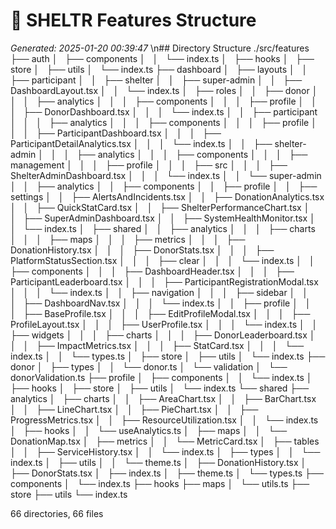 # 🌳 SHELTR Features Structure
*Generated: 2025-01-20 00:39:47*
\n## Directory Structure
./src/features
├── auth
│   ├── components
│   │   └── index.ts
│   ├── hooks
│   ├── store
│   ├── utils
│   └── index.ts
├── dashboard
│   ├── layouts
│   │   ├── participant
│   │   ├── shelter
│   │   ├── super-admin
│   │   ├── DashboardLayout.tsx
│   │   └── index.ts
│   ├── roles
│   │   ├── donor
│   │   │   ├── analytics
│   │   │   ├── components
│   │   │   ├── profile
│   │   │   ├── DonorDashboard.tsx
│   │   │   └── index.ts
│   │   ├── participant
│   │   │   ├── analytics
│   │   │   ├── components
│   │   │   ├── profile
│   │   │   ├── ParticipantDashboard.tsx
│   │   │   ├── ParticipantDetailAnalytics.tsx
│   │   │   └── index.ts
│   │   ├── shelter-admin
│   │   │   ├── analytics
│   │   │   ├── components
│   │   │   ├── management
│   │   │   ├── profile
│   │   │   ├── src
│   │   │   ├── ShelterAdminDashboard.tsx
│   │   │   └── index.ts
│   │   └── super-admin
│   │       ├── analytics
│   │       ├── components
│   │       ├── profile
│   │       ├── settings
│   │       ├── AlertsAndIncidents.tsx
│   │       ├── DonationAnalytics.tsx
│   │       ├── QuickStatCard.tsx
│   │       ├── ShelterPerformanceChart.tsx
│   │       ├── SuperAdminDashboard.tsx
│   │       ├── SystemHealthMonitor.tsx
│   │       └── index.ts
│   ├── shared
│   │   ├── analytics
│   │   │   ├── charts
│   │   │   ├── maps
│   │   │   ├── metrics
│   │   │   ├── DonationHistory.tsx
│   │   │   ├── DonorStats.tsx
│   │   │   ├── PlatformStatusSection.tsx
│   │   │   ├── clear
│   │   │   └── index.ts
│   │   ├── components
│   │   │   ├── DashboardHeader.tsx
│   │   │   ├── ParticipantLeaderboard.tsx
│   │   │   ├── ParticipantRegistrationModal.tsx
│   │   │   └── index.ts
│   │   ├── navigation
│   │   │   ├── sidebar
│   │   │   ├── DashboardNav.tsx
│   │   │   └── index.ts
│   │   ├── profile
│   │   │   ├── BaseProfile.tsx
│   │   │   ├── EditProfileModal.tsx
│   │   │   ├── ProfileLayout.tsx
│   │   │   ├── UserProfile.tsx
│   │   │   └── index.ts
│   │   ├── widgets
│   │   │   ├── charts
│   │   │   ├── DonorLeaderboard.tsx
│   │   │   ├── ImpactMetrics.tsx
│   │   │   ├── StatCard.tsx
│   │   │   └── index.ts
│   │   └── types.ts
│   ├── store
│   ├── utils
│   └── index.ts
├── donor
│   ├── types
│   │   └── donor.ts
│   └── validation
│       └── donorValidation.ts
├── profile
│   ├── components
│   │   └── index.ts
│   ├── hooks
│   ├── store
│   ├── utils
│   └── index.ts
└── shared
    ├── analytics
    │   ├── charts
    │   │   ├── AreaChart.tsx
    │   │   ├── BarChart.tsx
    │   │   ├── LineChart.tsx
    │   │   ├── PieChart.tsx
    │   │   ├── ProgressMetrics.tsx
    │   │   ├── ResourceUtilization.tsx
    │   │   └── index.ts
    │   ├── hooks
    │   │   └── useAnalytics.ts
    │   ├── maps
    │   │   └── DonationMap.tsx
    │   ├── metrics
    │   │   └── MetricCard.tsx
    │   ├── tables
    │   │   ├── ServiceHistory.tsx
    │   │   └── index.ts
    │   ├── types
    │   │   └── index.ts
    │   ├── utils
    │   │   └── theme.ts
    │   ├── DonationHistory.tsx
    │   ├── DonorStats.tsx
    │   ├── index.ts
    │   ├── theme.ts
    │   └── types.ts
    ├── components
    │   └── index.ts
    ├── hooks
    ├── maps
    │   └── utils.ts
    ├── store
    ├── utils
    └── index.ts

66 directories, 66 files
